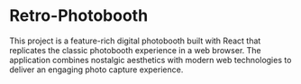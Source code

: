 # Retro-Photobooth
This project is a feature-rich digital photobooth built with React that replicates the classic photobooth experience in a web browser. The application combines nostalgic aesthetics with modern web technologies to deliver an engaging photo capture experience.

